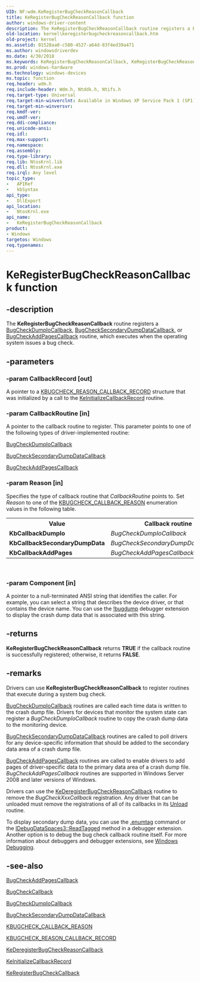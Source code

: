 ```yaml
---
UID: NF:wdm.KeRegisterBugCheckReasonCallback
title: KeRegisterBugCheckReasonCallback function
author: windows-driver-content
description: The KeRegisterBugCheckReasonCallback routine registers a BugCheckDumpIoCallback, BugCheckSecondaryDumpDataCallback, or BugCheckAddPagesCallback routine, which executes when the operating system issues a bug check.
old-location: kernel\keregisterbugcheckreasoncallback.htm
old-project: kernel
ms.assetid: 01528aa0-c580-4527-a64d-83f4ed39a471
ms.author: windowsdriverdev
ms.date: 4/30/2018
ms.keywords: KeRegisterBugCheckReasonCallback, KeRegisterBugCheckReasonCallback routine [Kernel-Mode Driver Architecture], k105_6b2fbc25-072d-470f-9860-e820e60cdf90.xml, kernel.keregisterbugcheckreasoncallback, wdm/KeRegisterBugCheckReasonCallback
ms.prod: windows-hardware
ms.technology: windows-devices
ms.topic: function
req.header: wdm.h
req.include-header: Wdm.h, Ntddk.h, Ntifs.h
req.target-type: Universal
req.target-min-winverclnt: Available in Windows XP Service Pack 1 (SP1), Windows Server 2003, and later versions of Windows.
req.target-min-winversvr: 
req.kmdf-ver: 
req.umdf-ver: 
req.ddi-compliance: 
req.unicode-ansi: 
req.idl: 
req.max-support: 
req.namespace: 
req.assembly: 
req.type-library: 
req.lib: NtosKrnl.lib
req.dll: NtosKrnl.exe
req.irql: Any level
topic_type:
-	APIRef
-	kbSyntax
api_type:
-	DllExport
api_location:
-	NtosKrnl.exe
api_name:
-	KeRegisterBugCheckReasonCallback
product:
- Windows
targetos: Windows
req.typenames: 
---
```


# KeRegisterBugCheckReasonCallback function


## -description


The <b>KeRegisterBugCheckReasonCallback</b> routine registers a <a href="https://msdn.microsoft.com/library/windows/hardware/ff540677">BugCheckDumpIoCallback</a>, <a href="https://msdn.microsoft.com/library/windows/hardware/ff540679">BugCheckSecondaryDumpDataCallback</a>, or <a href="https://msdn.microsoft.com/library/windows/hardware/ff540669">BugCheckAddPagesCallback</a> routine, which executes when the operating system issues a bug check.


## -parameters




### -param CallbackRecord [out]

A pointer to a <a href="https://msdn.microsoft.com/library/windows/hardware/ff551873">KBUGCHECK_REASON_CALLBACK_RECORD</a> structure that was initialized by a call to the <a href="https://msdn.microsoft.com/library/windows/hardware/ff552109">KeInitializeCallbackRecord</a> routine. 


### -param CallbackRoutine [in]

A pointer to the callback routine to register. This parameter points to one of the following types of driver-implemented routine: 


<a href="https://msdn.microsoft.com/library/windows/hardware/ff540677">BugCheckDumpIoCallback</a>



<a href="https://msdn.microsoft.com/library/windows/hardware/ff540679">BugCheckSecondaryDumpDataCallback</a>



<a href="https://msdn.microsoft.com/library/windows/hardware/ff540669">BugCheckAddPagesCallback</a>



### -param Reason [in]

Specifies the type of callback routine that <i>CallbackRoutine</i> points to. Set <i>Reason</i> to one of the <a href="https://msdn.microsoft.com/library/windows/hardware/ff551847">KBUGCHECK_CALLBACK_REASON</a> enumeration values in the following table.

<table>
<tr>
<th>Value</th>
<th>Callback routine</th>
</tr>
<tr>
<td>
<b>KbCallbackDumpIo</b>

</td>
<td>
<i>BugCheckDumpIoCallback</i>

</td>
</tr>
<tr>
<td>
<b>KbCallbackSecondaryDumpData</b>

</td>
<td>
<i>BugCheckSecondaryDumpDataCallback</i>

</td>
</tr>
<tr>
<td>
<b>KbCallbackAddPages</b>

</td>
<td>
<i>BugCheckAddPagesCallback</i>

</td>
</tr>
</table>
 


### -param Component [in]

A pointer to a null-terminated ANSI string that identifies the caller. For example, you can select a string that describes the device driver, or that contains the device name. You can use the <a href="http://go.microsoft.com/fwlink/p/?linkid=165502">!bugdump</a> debugger extension to display the crash dump data that is associated with this string.


## -returns



<b>KeRegisterBugCheckReasonCallback</b> returns <b>TRUE</b> if the callback routine is successfully registered; otherwise, it returns <b>FALSE</b>.




## -remarks



Drivers can use <b>KeRegisterBugCheckReasonCallback</b> to register routines that execute during a system bug check.


<a href="https://msdn.microsoft.com/library/windows/hardware/ff540677">BugCheckDumpIoCallback</a> routines are called each time data is written to the crash dump file. Drivers for devices that monitor the system state can register a <i>BugCheckDumpIoCallback</i> routine to copy the crash dump data to the monitoring device.


<a href="https://msdn.microsoft.com/library/windows/hardware/ff540679">BugCheckSecondaryDumpDataCallback</a> routines are called to poll drivers for any device-specific information that should be added to the secondary data area of a crash dump file.


<a href="https://msdn.microsoft.com/library/windows/hardware/ff540669">BugCheckAddPagesCallback</a> routines are called to enable drivers to add pages of driver-specific data to the primary data area of a crash dump file. <i>BugCheckAddPagesCallback</i> routines are supported in Windows Server 2008 and later versions of Windows.

Drivers can use the <a href="https://msdn.microsoft.com/library/windows/hardware/ff552003">KeDeregisterBugCheckReasonCallback</a> routine to remove the <i>BugCheckXxxCallback</i> registration. Any driver that can be unloaded must remove the registrations of all of its callbacks in its <a href="https://msdn.microsoft.com/library/windows/hardware/ff564886">Unload</a> routine.

To display secondary dump data, you can use the <a href="http://go.microsoft.com/fwlink/p/?linkid=165501">.enumtag</a> command or the <a href="http://go.microsoft.com/fwlink/p/?linkid=165500">IDebugDataSpaces3::ReadTagged</a> method in a debugger extension. Another option is to debug the bug check callback routine itself. For more information about debuggers and debugger extensions, see <a href="https://msdn.microsoft.com/938ef180-84de-442f-9b6c-1138c2fc8d5a">Windows Debugging</a>.




## -see-also




<a href="https://msdn.microsoft.com/library/windows/hardware/ff540669">BugCheckAddPagesCallback</a>



<a href="https://msdn.microsoft.com/library/windows/hardware/ff540674">BugCheckCallback</a>



<a href="https://msdn.microsoft.com/library/windows/hardware/ff540677">BugCheckDumpIoCallback</a>



<a href="https://msdn.microsoft.com/library/windows/hardware/ff540679">BugCheckSecondaryDumpDataCallback</a>



<a href="https://msdn.microsoft.com/library/windows/hardware/ff551847">KBUGCHECK_CALLBACK_REASON</a>



<a href="https://msdn.microsoft.com/library/windows/hardware/ff551873">KBUGCHECK_REASON_CALLBACK_RECORD</a>



<a href="https://msdn.microsoft.com/library/windows/hardware/ff552003">KeDeregisterBugCheckReasonCallback</a>



<a href="https://msdn.microsoft.com/library/windows/hardware/ff552109">KeInitializeCallbackRecord</a>



<a href="https://msdn.microsoft.com/library/windows/hardware/ff553105">KeRegisterBugCheckCallback</a>
 

 

